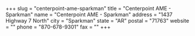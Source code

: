 +++
slug = "centerpoint-ame-sparkman"
title = "Centerpoint AME - Sparkman"
name = "Centerpoint AME - Sparkman"
address = "1437 Highway 7 North"
city = "Sparkman"
state = "AR"
postal = "71763"
website = ""
phone = "870-678-9301"
fax = ""
+++
